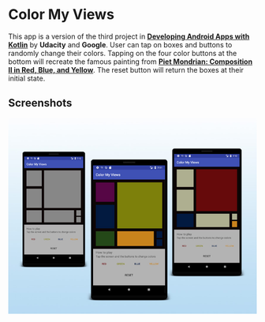 # Color My Views

This app is a version of the third project in [**Developing Android Apps with Kotlin**](https://eu.udacity.com/course/developing-android-apps-with-kotlin--ud9012) by
**Udacity** and **Google**. User can tap on boxes and buttons to randomly change their colors. Tapping on the four color buttons at the bottom will recreate the famous painting from [**Piet Mondrian: Composition II in Red, Blue, and Yellow**](https://en.wikipedia.org/wiki/Piet_Mondrian). 
The reset button will return the boxes at their initial state.

## Screenshots
![ColorMyViews  Phone](https://raw.githubusercontent.com/SamuelaAnastasi/ColorMyViews/master/previews/preview.jpg)
